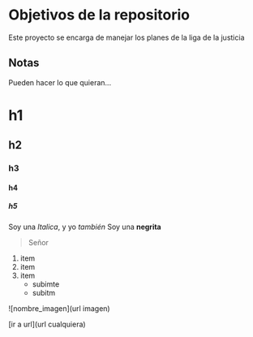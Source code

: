 # Objetivos de la repositorio 

Este proyecto se encarga de manejar los planes de la liga de la justicia


## Notas
Pueden hacer lo que quieran...



# h1
## h2
### h3
#### h4 
##### h5

Soy una *Italica*, y yo _también_
Soy una **negrita**
> Señor
 
1. item
2. item
3. item
   * subimte
   * subitm

![nombre_imagen](url imagen)

[ir a url](url cualquiera)

